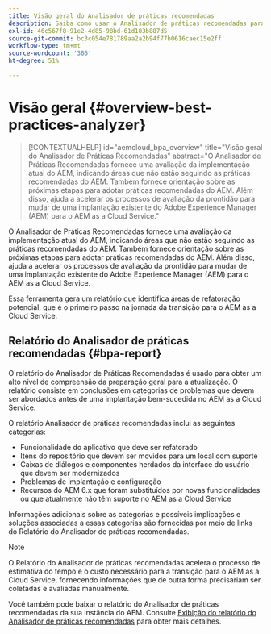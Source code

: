 ```yaml
---
title: Visão geral do Analisador de práticas recomendadas
description: Saiba como usar o Analisador de práticas recomendadas para avaliar a adesão da implementação do AEM às práticas recomendadas
exl-id: 46c567f8-91e2-4d85-98bd-61d183b887d5
source-git-commit: bc3c054e781789aa2a2b94f77b0616caec15e2ff
workflow-type: tm+mt
source-wordcount: '366'
ht-degree: 51%

---
```


# Visão geral {#overview-best-practices-analyzer}

>[!CONTEXTUALHELP]
>id="aemcloud_bpa_overview"
>title="Visão geral do Analisador de Práticas Recomendadas"
>abstract="O Analisador de Práticas Recomendadas fornece uma avaliação da implementação atual do AEM, indicando áreas que não estão seguindo as práticas recomendadas do AEM. Também fornece orientação sobre as próximas etapas para adotar práticas recomendadas do AEM. Além disso, ajuda a acelerar os processos de avaliação da prontidão para mudar de uma implantação existente do Adobe Experience Manager (AEM) para o AEM as a Cloud Service."

O Analisador de Práticas Recomendadas fornece uma avaliação da implementação atual do AEM, indicando áreas que não estão seguindo as práticas recomendadas do AEM. Também fornece orientação sobre as próximas etapas para adotar práticas recomendadas do AEM. Além disso, ajuda a acelerar os processos de avaliação da prontidão para mudar de uma implantação existente do Adobe Experience Manager (AEM) para o AEM as a Cloud Service.

Essa ferramenta gera um relatório que identifica áreas de refatoração potencial, que é o primeiro passo na jornada da transição para o AEM as a Cloud Service.

## Relatório do Analisador de práticas recomendadas {#bpa-report}

O relatório do Analisador de Práticas Recomendadas é usado para obter um alto nível de compreensão da preparação geral para a atualização. O relatório consiste em conclusões em categorias de problemas que devem ser abordados antes de uma implantação bem-sucedida no AEM as a Cloud Service.

O relatório Analisador de práticas recomendadas inclui as seguintes categorias:

* Funcionalidade do aplicativo que deve ser refatorado
* Itens do repositório que devem ser movidos para um local com suporte
* Caixas de diálogos e componentes herdados da interface do usuário que devem ser modernizados
* Problemas de implantação e configuração
* Recursos do AEM 6.x que foram substituídos por novas funcionalidades ou que atualmente não têm suporte no AEM as a Cloud Service

Informações adicionais sobre as categorias e possíveis implicações e soluções associadas a essas categorias são fornecidas por meio de links do Relatório do Analisador de práticas recomendadas.

>[!NOTE]
>O Relatório do Analisador de práticas recomendadas acelera o processo de estimativa do tempo e o custo necessário para a transição para o AEM as a Cloud Service, fornecendo informações que de outra forma precisariam ser coletadas e avaliadas manualmente.

Você também pode baixar o relatório do Analisador de práticas recomendadas da sua instância do AEM. Consulte [Exibição do relatório do Analisador de práticas recomendadas](/help/journey-migration/best-practices-analyzer/using-best-practices-analyzer.md#viewing-report) para obter mais detalhes.
